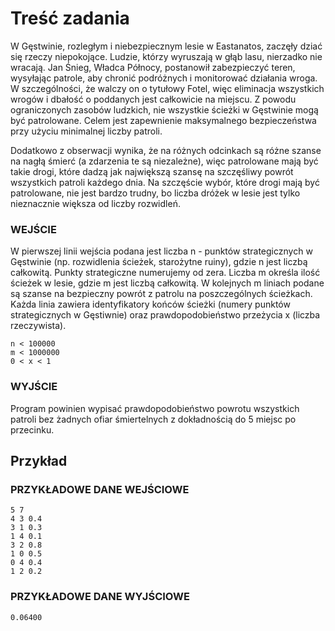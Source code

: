 # Treść zadania

W Gęstwinie, rozległym i niebezpiecznym lesie w Eastanatos, zaczęły dziać się rzeczy niepokojące. Ludzie, którzy wyruszają w głąb lasu, nierzadko nie wracają. Jan Śnieg, Władca Północy, postanowił zabezpieczyć teren, wysyłając patrole, aby chronić podróżnych i monitorować działania wroga. W szczególności, że walczy on o tytułowy Fotel, więc eliminacja wszystkich wrogów i dbałość o poddanych jest całkowicie na miejscu. Z powodu ograniczonych zasobów ludzkich, nie wszystkie ścieżki w Gęstwinie mogą być patrolowane. Celem jest zapewnienie maksymalnego bezpieczeństwa przy użyciu minimalnej liczby patroli.


Dodatkowo z obserwacji wynika, że na różnych odcinkach są różne szanse na nagłą śmierć (a zdarzenia te są niezależne), więc patrolowane mają być takie drogi, które dadzą jak największą szansę na szczęśliwy powrót wszystkich patroli każdego dnia. Na szczęście wybór, które drogi mają być patrolowane, nie jest bardzo trudny, bo liczba dróżek w lesie jest tylko nieznacznie większa od liczby rozwidleń.


### WEJŚCIE

W pierwszej linii wejścia podana jest liczba n - punktów strategicznych w Gęstwinie (np. rozwidlenia ścieżek, starożytne ruiny), gdzie n jest liczbą całkowitą. Punkty strategiczne numerujemy od zera. Liczba m określa ilość ścieżek w lesie, gdzie m jest liczbą całkowitą. W kolejnych m liniach podane są szanse na bezpieczny powrót z patrolu na poszczególnych ścieżkach. Każda linia zawiera identyfikatory końców ścieżki (numery punktów strategicznych w Gęstiwnie) oraz prawdopodobieństwo przeżycia x (liczba rzeczywista).

    n < 100000
    m < 1000000
    0 < x < 1

### WYJŚCIE

Program powinien wypisać prawdopodobieństwo powrotu wszystkich patroli bez żadnych ofiar śmiertelnych z dokładnością do 5 miejsc po przecinku.

## Przykład

### PRZYKŁADOWE DANE WEJŚCIOWE

    5 7
    4 3 0.4
    3 1 0.3
    1 4 0.1
    3 2 0.8
    1 0 0.5
    0 4 0.4
    1 2 0.2

### PRZYKŁADOWE DANE WYJŚCIOWE

    0.06400
